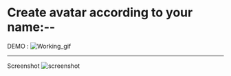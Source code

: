 # Create avatar according to your name:--

DEMO :
![Working_gif](https://abhinav-swami.github.io/random-avatar-creator/readme-data/ezgif.com-crop.gif)

---

Screenshot
![screenshot](https://abhinav-swami.github.io/random-avatar-creator/readme-data/screen.jpg)
